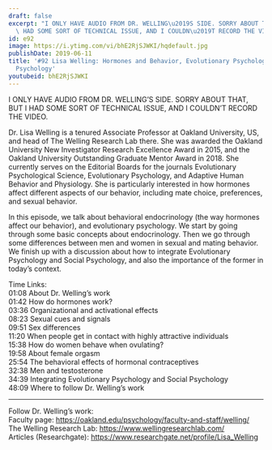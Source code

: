 ```yaml
---
draft: false
excerpt: "I ONLY HAVE AUDIO FROM DR. WELLING\u2019S SIDE. SORRY ABOUT THAT, BUT I\
  \ HAD SOME SORT OF TECHNICAL ISSUE, AND I COULDN\u2019T RECORD THE VIDEO. "
id: e92
image: https://i.ytimg.com/vi/bhE2RjSJWKI/hqdefault.jpg
publishDate: 2019-06-11
title: '#92 Lisa Welling: Hormones and Behavior, Evolutionary Psychology and Social
  Psychology'
youtubeid: bhE2RjSJWKI
---
```

I ONLY HAVE AUDIO FROM DR. WELLING’S SIDE. SORRY ABOUT THAT, BUT I HAD SOME SORT OF TECHNICAL ISSUE, AND I COULDN’T RECORD THE VIDEO. 

Dr. Lisa Welling is a tenured Associate Professor at Oakland University, US, and head of The Welling Research Lab there. She was awarded the Oakland University New Investigator Research Excellence Award in 2015, and the Oakland University Outstanding Graduate Mentor Award in 2018. She currently serves on the Editorial Boards for the journals Evolutionary Psychological Science, Evolutionary Psychology, and Adaptive Human Behavior and Physiology. She is particularly interested in how hormones affect different aspects of our behavior, including mate choice, preferences, and sexual behavior.

In this episode, we talk about behavioral endocrinology (the way hormones affect our behavior), and evolutionary psychology. We start by going through some basic concepts about endocrinology. Then we go through some differences between men and women in sexual and mating behavior. We finish up with a discussion about how to integrate Evolutionary Psychology and Social Psychology, and also the importance of the former in today’s context.

Time Links:  
01:08  About Dr. Welling’s work   
01:42  How do hormones work?        
03:36  Organizational and activational effects  
08:23  Sexual cues and signals    
09:51  Sex differences  
11:20  When people get in contact with highly attractive individuals          
15:38  How do women behave when ovulating?         
19:58  About female orgasm  
25:54  The behavioral effects of hormonal contraceptives  
32:38  Men and testosterone  
34:39  Integrating Evolutionary Psychology and Social Psychology  
48:09  Where to follow Dr. Welling’s work

---

Follow Dr. Welling’s work:  
Faculty page: https://oakland.edu/psychology/faculty-and-staff/welling/  
The Welling Research Lab: https://www.wellingresearchlab.com/  
Articles (Researchgate): https://www.researchgate.net/profile/Lisa_Welling
